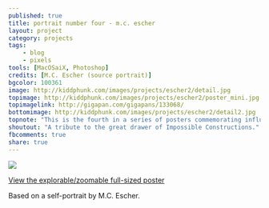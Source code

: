 ```yaml
---
published: true
title: portrait number four - m.c. escher
layout: project
category: projects
tags:
    - blog
    - pixels
tools: [MacOSaiX, Photoshop]
credits: [M.C. Escher (source portrait)]
bgcolor: 100361
image: http://kiddphunk.com/images/projects/escher2/detail.jpg
topimage: http://kiddphunk.com/images/projects/escher2/poster_mini.jpg
topimagelink: http://gigapan.com/gigapans/133068/
bottomimage: http://kiddphunk.com/images/projects/escher2/detail2.jpg
topnote: "This is the fourth in a series of posters commemorating influential digital and visionary artists."
shoutout: "A tribute to the great drawer of Impossible Constructions."
fbcomments: true
share: true
---
```

<img class='feedimg' src='{{page.topimage}}'>



[View the explorable/zoomable full-sized poster](http://gigapan.com/gigapans/133068)

Based on a self-portrait by M.C. Escher.


